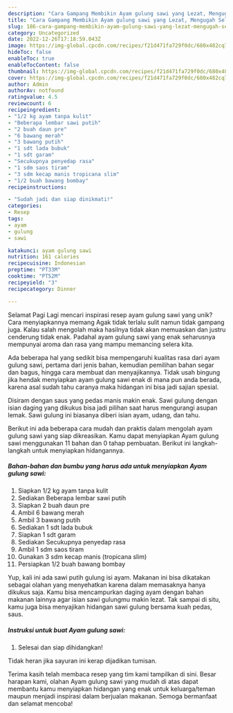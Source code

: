 ```yaml
---
description: "Cara Gampang Membikin Ayam gulung sawi yang Lezat, Mengugah Selera"
title: "Cara Gampang Membikin Ayam gulung sawi yang Lezat, Mengugah Selera"
slug: 186-cara-gampang-membikin-ayam-gulung-sawi-yang-lezat-mengugah-selera
category: Uncategorized
date: 2022-12-26T17:18:59.043Z
image: https://img-global.cpcdn.com/recipes/f21d471fa729f0dc/680x482cq70/ayam-gulung-sawi-foto-resep-utama.jpg
hideToc: false
enableToc: true
enableTocContent: false
thumbnail: https://img-global.cpcdn.com/recipes/f21d471fa729f0dc/680x482cq70/ayam-gulung-sawi-foto-resep-utama.jpg
cover: https://img-global.cpcdn.com/recipes/f21d471fa729f0dc/680x482cq70/ayam-gulung-sawi-foto-resep-utama.jpg
author: Admin
authorAv: notfound
ratingvalue: 4.5
reviewcount: 6
recipeingredient:
- "1/2 kg ayam tanpa kulit"
- "Beberapa lembar sawi putih"
- "2 buah daun pre"
- "6 bawang merah"
- "3 bawang putih"
- "1 sdt lada bubuk"
- "1 sdt garam"
- "Secukupnya penyedap rasa"
- "1 sdm saos tiram"
- "3 sdm kecap manis tropicana slim"
- "1/2 buah bawang bombay"
recipeinstructions:

- "Sudah jadi dan siap dinikmati!"
categories:
- Resep
tags:
- ayam
- gulung
- sawi

katakunci: ayam gulung sawi 
nutrition: 161 calories
recipecuisine: Indonesian
preptime: "PT33M"
cooktime: "PT52M"
recipeyield: "3"
recipecategory: Dinner

---
```



Selamat Pagi Lagi mencari inspirasi resep ayam gulung sawi yang unik? Cara menyiapkannya memang Agak tidak terlalu sulit namun tidak gampang juga. Kalau salah mengolah maka hasilnya tidak akan memuaskan dan justru cenderung tidak enak. Padahal ayam gulung sawi yang enak seharusnya mempunyai aroma dan rasa yang mampu memancing selera kita.


Ada beberapa hal yang sedikit bisa mempengaruhi kualitas rasa dari ayam gulung sawi, pertama dari jenis bahan, kemudian pemilihan bahan segar dan bagus, hingga cara membuat dan menyajikannya. Tidak usah bingung jika hendak menyiapkan ayam gulung sawi enak di mana pun anda berada, karena asal sudah tahu caranya maka hidangan ini bisa jadi sajian spesial.

Disiram dengan saus yang pedas manis makin enak. Sawi gulung dengan isian daging yang dikukus bisa jadi pilihan saat harus mengurangi asupan lemak. Sawi gulung ini biasanya diberi isian ayam, udang, dan tahu.


Berikut ini ada beberapa cara mudah dan praktis dalam mengolah ayam gulung sawi yang siap dikreasikan. Kamu dapat menyiapkan Ayam gulung sawi menggunakan 11 bahan dan 0 tahap pembuatan. Berikut ini langkah-langkah untuk menyiapkan hidangannya.

<!--inarticleads1-->

##### Bahan-bahan dan bumbu yang harus ada untuk menyiapkan Ayam gulung sawi:

1. Siapkan 1/2 kg ayam tanpa kulit
1. Sediakan Beberapa lembar sawi putih
1. Siapkan 2 buah daun pre
1. Ambil 6 bawang merah
1. Ambil 3 bawang putih
1. Sediakan 1 sdt lada bubuk
1. Siapkan 1 sdt garam
1. Sediakan Secukupnya penyedap rasa
1. Ambil 1 sdm saos tiram
1. Gunakan 3 sdm kecap manis (tropicana slim)
1. Persiapkan 1/2 buah bawang bombay


Yup, kali ini ada sawi putih gulung isi ayam. Makanan ini bisa dikatakan sebagai olahan yang menyehatkan karena dalam memasaknya hanya dikukus saja. Kamu bisa mencampurkan daging ayam dengan bahan makanan lainnya agar isian sawi gulungmu makin lezat. Tak sampai di situ, kamu juga bisa menyajikan hidangan sawi gulung bersama kuah pedas, saus. 

<!--inarticleads2-->

##### Instruksi untuk buat Ayam gulung sawi:


1. Selesai dan siap dihidangkan!

Tidak heran jika sayuran ini kerap dijadikan tumisan. 

Terima kasih telah membaca resep yang tim kami tampilkan di sini. Besar harapan kami, olahan Ayam gulung sawi yang mudah di atas dapat membantu kamu menyiapkan hidangan yang enak untuk keluarga/teman maupun menjadi inspirasi dalam berjualan makanan. Semoga bermanfaat dan selamat mencoba!
